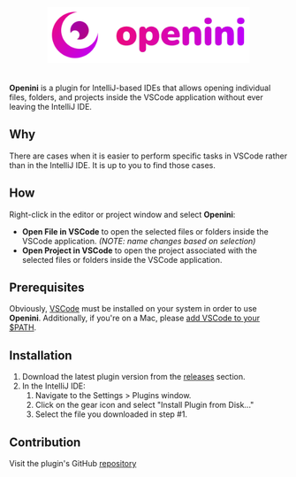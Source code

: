 <div style="padding-bottom: 20px; text-align: center">
  <img src="./src/main/resources/logo.svg" height="100px" alt="logo"/>
</div>

**Openini** is a plugin for IntelliJ-based IDEs that allows opening individual files, folders, and projects inside the VSCode application without ever leaving the IntelliJ IDE.

## Why

There are cases when it is easier to perform specific tasks in VSCode rather than in the IntelliJ IDE. It is up to you to find those cases.

## How

Right-click in the editor or project window and select **Openini**:

- **Open File in VSCode** to open the selected files or folders inside the VSCode application. _(NOTE: name changes based on selection)_
- **Open Project in VSCode** to open the project associated with the selected files or folders inside the VSCode application.

## Prerequisites

Obviously, [VSCode](https://code.visualstudio.com/) must be installed on your system in order to use **Openini**. Additionally, if you're on a Mac, please [add VSCode to your $PATH](https://code.visualstudio.com/docs/setup/mac#_launching-from-the-command-line).

## Installation

1. Download the latest plugin version from the [releases](https://github.com/rendertom/openini/releases) section.
2. In the IntelliJ IDE:
   1. Navigate to the Settings > Plugins window.
   2. Click on the gear icon and select "Install Plugin from Disk..."
   3. Select the file you downloaded in step #1.

## Contribution

Visit the plugin's GitHub [repository](https://github.com/rendertom/openini)
